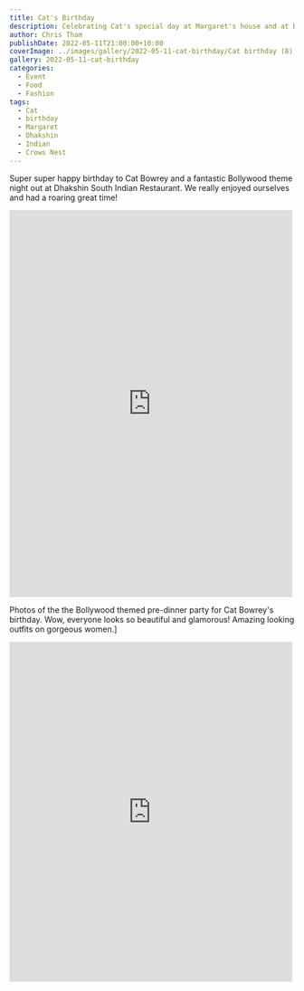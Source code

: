 ```yaml
---
title: Cat's Birthday
description: Celebrating Cat's special day at Margaret's house and at Dhakshin
author: Chris Tham
publishDate: 2022-05-11T21:00:00+10:00
coverImage: ../images/gallery/2022-05-11-cat-birthday/Cat birthday (8).jpeg
gallery: 2022-05-11-cat-birthday
categories:
  - Event
  - Food
  - Fashion
tags:
  - Cat
  - birthday
  - Margaret
  - Dhakshin
  - Indian
  - Crows Nest
---
```


Super super happy birthday to Cat Bowrey and a fantastic Bollywood theme night out at Dhakshin South Indian Restaurant. We really enjoyed ourselves and had a roaring great time!

<iframe src="https://www.facebook.com/plugins/post.php?href=https%3A%2F%2Fwww.facebook.com%2Fchris1.tham%2Fposts%2Fpfbid0WSkjaptwcGXRWwmEtR4fVcjhP9qjEaN9poR2usFvAUnyeNWFWAghgd2r8YCrWiscl&show_text=true&width=500" width="500" height="684" style="border:none;overflow:hidden" scrolling="no" frameborder="0" allowfullscreen="true" allow="autoplay; clipboard-write; encrypted-media; picture-in-picture; web-share"></iframe>

Photos of the the Bollywood themed pre-dinner party for Cat Bowrey's birthday. Wow, everyone looks so beautiful and glamorous! Amazing looking outfits on gorgeous women.]

<iframe src="https://www.facebook.com/plugins/post.php?href=https%3A%2F%2Fwww.facebook.com%2Fchris1.tham%2Fposts%2Fpfbid0dVra8nVbSSfgFH1sCeh4wvC3jyagzzCjd5wz2aRXEN8VehJgkRnYna5u6VouwWjal&show_text=true&width=500" width="500" height="601" style="border:none;overflow:hidden" scrolling="no" frameborder="0" allowfullscreen="true" allow="autoplay; clipboard-write; encrypted-media; picture-in-picture; web-share"></iframe>
